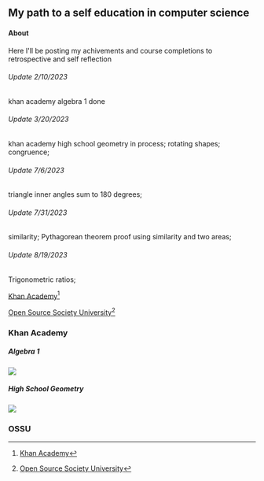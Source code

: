 ## My path to a self education in computer science
#### About
Here I'll be posting my achivements and course completions to retrospective and self reflection 

###### Update 2/10/2023
khan academy algebra 1 done 
###### Update 3/20/2023
khan academy high school geometry in process;
rotating shapes;
congruence;
###### Update 7/6/2023
triangle inner angles sum to 180 degrees;
###### Update 7/31/2023
similarity;
Pythagorean theorem proof using similarity and two areas;
###### Update 8/19/2023
Trigonometric ratios;

[Khan Academy](#khan-academy)[^1]

[Open Source Society University](#ossu)[^2]


### Khan Academy
##### Algebra 1 
![](https://progress-bar.dev/97/?scale=100&title=&width=90&color=babaca&suffix=%)

##### High School Geometry 
![](https://progress-bar.dev/50/?scale=100&title=&width=90&color=babaca&suffix=%)


### OSSU




[^1]: [Khan Academy](https://www.khanacademy.org/profile/me/courses)
[^2]: [Open Source Society University](https://github.com/ossu/computer-science)
